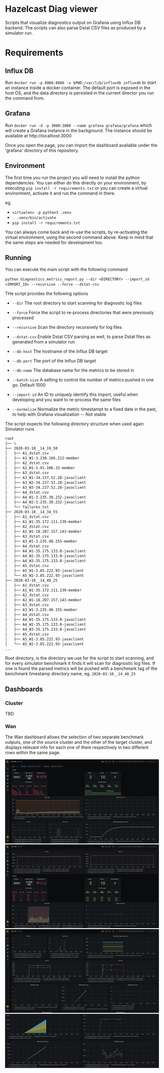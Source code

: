 # Hazelcast Diag viewer

Scripts that visualize diagnostics output on Grafana using Influx DB backend.
The scripts can also parse Dstat CSV files as produced by a simulator run.

# Requirements

## Influx DB

Run `docker run -p 8086:8086 -v $PWD:/var/lib/influxdb influxdb` to start an instance inside a docker container.
The default port is exposed in the host OS, and the data directory is persisted in the current director you run the command from.

## Grafana

Run `docker run -d -p 3000:3000 --name grafana grafana/grafana` which will create a Grafana instance in the background.
The instance should be available at http://localhost:3000

Once you open the page, you can import the dashboard available under the 'grafana' directory of this repository.

## Environment

The first time you run the project you will need to install the python dependencies. You can either do this directly on your environment, by executing `pip install -r requirements.txt` or you can create a virtual environment, activate it and run the command in there. 

eg.
- `virtualenv -p python3 .venv`
- `. .venv/bin/activate`
- `pip install -r requirements.txt`

You can always come back and re-use the scripts, by re-activating the virtual environment, using the second command above.
Keep in mind that the same steps are needed for development too.

## Running

You can execute the main script with the following command

`python diagnostics_metrics_report.py --dir <DIRECTORY> --import_id <IMPORT_ID> --recursive --force --dstat-csv`

THe script provides the following options

- `--dir` The root directory to start scanning for diagnostic log files
- `--force` Force the script to re-process directories that were previously processed
- `--recursive` Scan the directory recursively for log files
- `--dstat-csv` Enable Dstat CSV parsing as well, to parse Dstat files as generated from a simulator run

- `--db-host` The hostname of the Influx DB target
- `--db-port` The port of the Influx DB target
- `--db-name` The database name for the metrics to be stored in

- `--batch-size` A setting to control the number of metrics pushed in one go. Default 1000
- `--import-id` An ID to uniquely identify this import, useful when developing and you want to re-process the same files
- `--normalize` Normalize the metric timestampt to a fixed date in the past, to help with Grafana visualization -- Not stable

The script expects the following directory structure when used again Simulator runs

```
root
├── \
├── 2020-03-10__14_19_50
│   ├── A1_dstat.csv
│   ├── A1_W1-3.230.166.212-member
│   ├── A2_dstat.csv
│   ├── A2_W1-3.91.106.33-member
│   ├── A3_dstat.csv
│   ├── A3_W1-34.237.52.28-javaclient
│   ├── A3_W2-34.237.52.28-javaclient
│   ├── A3_W3-34.237.52.28-javaclient
│   ├── A4_dstat.csv
│   ├── A4_W1-3.235.30.232-javaclient
│   ├── A4_W2-3.235.30.232-javaclient
│   └── failures.txt
├── 2020-03-10__14_34_55
│   ├── A1_dstat.csv
│   ├── A1_W1-35.172.111.139-member
│   ├── A2_dstat.csv
│   ├── A2_W1-18.207.157.143-member
│   ├── A3_dstat.csv
│   ├── A3_W1-3.235.40.155-member
│   ├── A4_dstat.csv
│   ├── A4_W1-35.175.133.0-javaclient
│   ├── A4_W2-35.175.133.0-javaclient
│   ├── A4_W3-35.175.133.0-javaclient
│   ├── A5_dstat.csv
│   ├── A5_W1-3.85.222.93-javaclient
│   └── A5_W2-3.85.222.93-javaclient
├── 2020-03-10__14_40_25
│   ├── A1_dstat.csv
│   ├── A1_W1-35.172.111.139-member
│   ├── A2_dstat.csv
│   ├── A2_W1-18.207.157.143-member
│   ├── A3_dstat.csv
│   ├── A3_W1-3.235.40.155-member
│   ├── A4_dstat.csv
│   ├── A4_W1-35.175.133.0-javaclient
│   ├── A4_W2-35.175.133.0-javaclient
│   ├── A4_W3-35.175.133.0-javaclient
│   ├── A5_dstat.csv
│   ├── A5_W1-3.85.222.93-javaclient
│   └── A5_W2-3.85.222.93-javaclient
...
```

Root directory, is the directory we use for the script to start scanning, and for every simulator benchmark it finds it will scan for diagnostic log files. If one is found the parsed metrics will be pushed with a benchmark tag of the benchmark timestamp directory name, eg. `2020-03-10__14_40_25`

## Dashboards

### Cluster

TBD

### Wan

The Wan dashboard allows the selection of two separate benchmark outputs, one of the source cluster and the other of the target cluster, and displays relevant info for each one of them respectively in two different rows within the same page.

![](instructions/1.png)
![](instructions/2.png)
![](instructions/3.png)
![](instructions/4.png)
